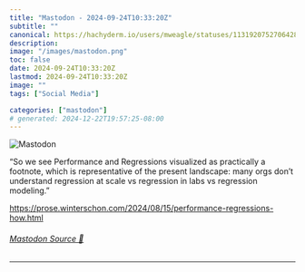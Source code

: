 ```yaml
---
title: "Mastodon - 2024-09-24T10:33:20Z"
subtitle: ""
canonical: https://hachyderm.io/users/mweagle/statuses/113192075270642877
description:
image: "/images/mastodon.png"
toc: false
date: 2024-09-24T10:33:20Z
lastmod: 2024-09-24T10:33:20Z
image: ""
tags: ["Social Media"]

categories: ["mastodon"]
# generated: 2024-12-22T19:57:25-08:00
---
```

![Mastodon](/images/mastodon.png)

<p>“So we see Performance and Regressions visualized as practically a footnote, which is representative of the present landscape: many orgs don’t understand regression at scale vs regression in labs vs regression modeling.”</p><p><a href="https://prose.winterschon.com/2024/08/15/performance-regressions-how.html" target="_blank" rel="nofollow noopener noreferrer" translate="no"><span class="invisible">https://</span><span class="ellipsis">prose.winterschon.com/2024/08/</span><span class="invisible">15/performance-regressions-how.html</span></a></p>


###### [Mastodon Source 🐘](https://hachyderm.io/@mweagle/113192075270642877)

___

